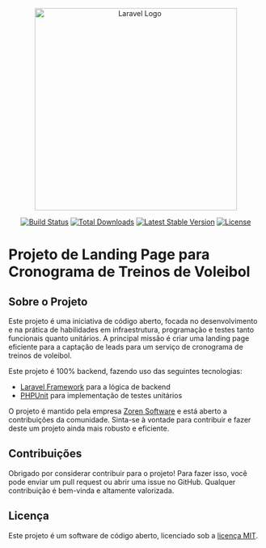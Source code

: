 <p align="center"><a href="https://laravel.com" target="_blank"><img src="https://raw.githubusercontent.com/laravel/art/master/logo-lockup/5%20SVG/2%20CMYK/1%20Full%20Color/laravel-logolockup-cmyk-red.svg" width="400" alt="Laravel Logo"></a></p>

<p align="center">
<a href="https://github.com/laravel/framework/actions"><img src="https://github.com/laravel/framework/workflows/tests/badge.svg" alt="Build Status"></a>
<a href="https://packagist.org/packages/laravel/framework"><img src="https://img.shields.io/packagist/dt/laravel/framework" alt="Total Downloads"></a>
<a href="https://packagist.org/packages/laravel/framework"><img src="https://img.shields.io/packagist/v/laravel/framework" alt="Latest Stable Version"></a>
<a href="https://packagist.org/packages/laravel/framework"><img src="https://img.shields.io/packagist/l/laravel/framework" alt="License"></a>
</p>

# Projeto de Landing Page para Cronograma de Treinos de Voleibol

## Sobre o Projeto

Este projeto é uma iniciativa de código aberto, focada no desenvolvimento e na prática de habilidades em infraestrutura, programação e testes tanto funcionais quanto unitários. A principal missão é criar uma landing page eficiente para a captação de leads para um serviço de cronograma de treinos de voleibol.

Este projeto é 100% backend, fazendo uso das seguintes tecnologias:

- [Laravel Framework](https://laravel.com/) para a lógica de backend
- [PHPUnit](https://phpunit.de/) para implementação de testes unitários

O projeto é mantido pela empresa [Zoren Software](http://zorensoftware.com/) e está aberto a contribuições da comunidade. Sinta-se à vontade para contribuir e fazer deste um projeto ainda mais robusto e eficiente.

## Contribuições

Obrigado por considerar contribuir para o projeto! Para fazer isso, você pode enviar um pull request ou abrir uma issue no GitHub. Qualquer contribuição é bem-vinda e altamente valorizada.

## Licença

Este projeto é um software de código aberto, licenciado sob a [licença MIT](https://opensource.org/licenses/MIT).